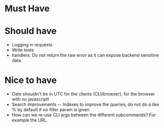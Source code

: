 # Must Have

# Should have
* Logging in requests
* Write tests
* handlers: Do not return the raw error as it can expose backend sensitive data

# Nice to have
* Date shouldn't be in UTC for the clients (CLI/browser), for the browser with no javascript!
* Search improvements -- Indexes to improve the queries, do not do a like % by default if no filter param is given
* How can we re-use CLI args between the different subcommands? For example the URL.
